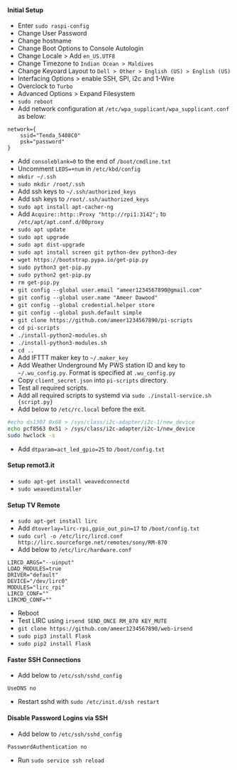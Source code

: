 #### Initial Setup
* Enter `sudo raspi-config`
* Change User Password
* Change hostname
* Change Boot Options to Console Autologin
* Change Locale > Add `en_US.UTF8`
* Change Timezone to `Indian Ocean > Maldives`
* Change Keyoard Layout to `Dell > Other > English (US) > English (US)`
* Interfacing Options > enable SSH, SPI, i2c and 1-Wire
* Overclock to `Turbo`
* Advanced Options > Expand Filesystem
* `sudo reboot`
* Add network configuration at `/etc/wpa_supplicant/wpa_supplicant.conf` as below:
```
network={
    ssid="Tenda_5408C0"
    psk="password"
}
```
* Add `consoleblank=0` to the end of `/boot/cmdline.txt`
* Uncomment `LEDS=+num` in `/etc/kbd/config`
* `mkdir ~/.ssh`
* `sudo mkdir /root/.ssh`
* Add ssh keys to `~/.ssh/authorized_keys`
* Add ssh keys to `/root/.ssh/authorized_keys`
* `sudo apt install apt-cacher-ng`
* Add `Acquire::http::Proxy "http://rpi1:3142";` to `/etc/apt/apt.conf.d/00proxy`
* `sudo apt update`
* `sudo apt upgrade`
* `sudo apt dist-upgrade`
* `sudo apt install screen git python-dev python3-dev`
* `wget https://bootstrap.pypa.io/get-pip.py`
* `sudo python3 get-pip.py`
* `sudo python2 get-pip.py`
* `rm get-pip.py`
* `git config --global user.email "ameer1234567890@gmail.com"`
* `git config --global user.name "Ameer Dawood"`
* `git config --global credential.helper store`
* `git config --global push.default simple`
* `git clone https://github.com/ameer1234567890/pi-scripts`
* `cd pi-scripts`
* `./install-python2-modules.sh`
* `./install-python3-modules.sh`
* `cd ..`
* Add IFTTT maker key to `~/.maker_key`
* Add Weather Underground My PWS station ID and key to `~/.wu_config.py`. Format is specified at `.wu_config.py`
* Copy `client_secret.json` into `pi-scripts` directory.
* Test all required scripts.
* Add all required scripts to systemd via `sudo ./install-service.sh {script.py}`
* Add below to `/etc/rc.local` before the exit.
```bash
#echo ds1307 0x68 > /sys/class/i2c-adapter/i2c-1/new_device
echo pcf8563 0x51 > /sys/class/i2c-adapter/i2c-1/new_device
sudo hwclock -s
```
* Add `dtparam=act_led_gpio=25` to `/boot/config.txt`

#### Setup remot3.it
* `sudo apt-get install weavedconnectd`
* `sudo weavedinstaller`

#### Setup TV Remote
* `sudo apt-get install lirc`
* Add `dtoverlay=lirc-rpi,gpio_out_pin=17` to `/boot/config.txt`
* `sudo curl -o /etc/lirc/lircd.conf http://lirc.sourceforge.net/remotes/sony/RM-870`
* Add below to `/etc/lirc/hardware.conf`
```
LIRCD_ARGS="--uinput"
LOAD_MODULES=true
DRIVER="default"
DEVICE="/dev/lirc0"
MODULES="lirc_rpi"
LIRCD_CONF=""
LIRCMD_CONF=""
```
* Reboot
* Test LIRC using `irsend SEND_ONCE RM_870 KEY_MUTE`
* `git clone https://github.com/ameer1234567890/web-irsend`
* `sudo pip3 install Flask`
* `sudo pip2 install Flask`

#### Faster SSH Connections
* Add below to `/etc/ssh/sshd_config`
```
UseDNS no
```
* Restart sshd with `sudo /etc/init.d/ssh restart`

#### Disable Password Logins via SSH
* Add below to `/etc/ssh/sshd_config`
```
PasswordAuthentication no
```
* Run `sudo service ssh reload`
